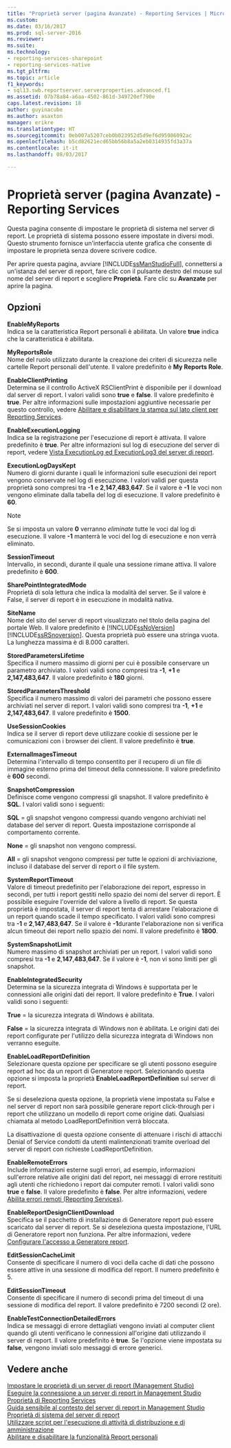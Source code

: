 ```yaml
---
title: "Proprietà server (pagina Avanzate) - Reporting Services | Microsoft Docs"
ms.custom: 
ms.date: 03/16/2017
ms.prod: sql-server-2016
ms.reviewer: 
ms.suite: 
ms.technology:
- reporting-services-sharepoint
- reporting-services-native
ms.tgt_pltfrm: 
ms.topic: article
f1_keywords:
- sql13.swb.reportserver.serverproperties.advanced.f1
ms.assetid: 07b78a84-a6aa-4502-861d-349720ef790e
caps.latest.revision: 18
author: guyinacube
ms.author: asaxton
manager: erikre
ms.translationtype: HT
ms.sourcegitcommit: 0eb007a5207ceb0b023952d5d9ef6d95986092ac
ms.openlocfilehash: b5cd82621ecd65bb56b8a5a2eb0314935fd3a37a
ms.contentlocale: it-it
ms.lasthandoff: 08/03/2017

---
```

# <a name="server-properties-advanced-page---reporting-services"></a>Proprietà server (pagina Avanzate) - Reporting Services
  Questa pagina consente di impostare le proprietà di sistema nel server di report. Le proprietà di sistema possono essere impostate in diversi modi. Questo strumento fornisce un'interfaccia utente grafica che consente di impostare le proprietà senza dovere scrivere codice.  
  
 Per aprire questa pagina, avviare [!INCLUDE[ssManStudioFull](../../includes/ssmanstudiofull-md.md)], connettersi a un'istanza del server di report, fare clic con il pulsante destro del mouse sul nome del server di report e scegliere **Proprietà**. Fare clic su **Avanzate** per aprire la pagina.  
  
## <a name="options"></a>Opzioni  
 **EnableMyReports**  
 Indica se la caratteristica Report personali è abilitata. Un valore **true** indica che la caratteristica è abilitata.  
  
 **MyReportsRole**  
 Nome del ruolo utilizzato durante la creazione dei criteri di sicurezza nelle cartelle Report personali dell'utente. Il valore predefinito è **My Reports Role**.  
  
 **EnableClientPrinting**  
 Determina se il controllo ActiveX RSClientPrint è disponibile per il download dal server di report. I valori validi sono **true** e **false**. Il valore predefinito è **true**. Per altre informazioni sulle impostazioni aggiuntive necessarie per questo controllo, vedere [Abilitare e disabilitare la stampa sul lato client per Reporting Services](../../reporting-services/report-server/enable-and-disable-client-side-printing-for-reporting-services.md).  
  
 **EnableExecutionLogging**  
 Indica se la registrazione per l'esecuzione di report è attivata. Il valore predefinito è **true**. Per altre informazioni sul log di esecuzione del server di report, vedere [Vista ExecutionLog ed ExecutionLog3 del server di report](../../reporting-services/report-server/report-server-executionlog-and-the-executionlog3-view.md).  
  
 **ExecutionLogDaysKept**  
 Numero di giorni durante i quali le informazioni sulle esecuzioni dei report vengono conservate nel log di esecuzione. I valori validi per questa proprietà sono compresi tra **-1** e **2**,**147**,**483**,**647**. Se il valore è **-1** le voci non vengono eliminate dalla tabella del log di esecuzione. Il valore predefinito è **60**.  
 
> [!NOTE] 
> Se si imposta un valore **0** verranno *eliminate* tutte le voci dal log di esecuzione. Il valore **-1** manterrà le voci del log di esecuzione e non verrà eliminato.
  
 **SessionTimeout**  
 Intervallo, in secondi, durante il quale una sessione rimane attiva. Il valore predefinito è **600**.  
  
 **SharePointIntegratedMode**  
 Proprietà di sola lettura che indica la modalità del server. Se il valore è False, il server di report è in esecuzione in modalità nativa.  
  
 **SiteName**  
 Nome del sito del server di report visualizzato nel titolo della pagina del portale Web. Il valore predefinito è [!INCLUDE[ssNoVersion](../../includes/ssnoversion-md.md)] [!INCLUDE[ssRSnoversion](../../includes/ssrsnoversion-md.md)]. Questa proprietà può essere una stringa vuota. La lunghezza massima è di 8.000 caratteri.  
  
 **StoredParametersLifetime**  
 Specifica il numero massimo di giorni per cui è possibile conservare un parametro archiviato. I valori validi sono compresi tra **-1**, **+1** e **2,147,483,647**. Il valore predefinito è **180** giorni.  
  
 **StoredParametersThreshold**  
 Specifica il numero massimo di valori dei parametri che possono essere archiviati nel server di report. I valori validi sono compresi tra **-1**, **+1** e **2,147,483,647**. Il valore predefinito è **1500**.  
  
 **UseSessionCookies**  
 Indica se il server di report deve utilizzare cookie di sessione per le comunicazioni con i browser dei client. Il valore predefinito è **true**.  
  
 **ExternalImagesTimeout**  
 Determina l'intervallo di tempo consentito per il recupero di un file di immagine esterno prima del timeout della connessione. Il valore predefinito è **600** secondi.  
  
 **SnapshotCompression**  
 Definisce come vengono compressi gli snapshot. Il valore predefinito è **SQL**. I valori validi sono i seguenti:  
  
 **SQL** = gli snapshot vengono compressi quando vengono archiviati nel database del server di report. Questa impostazione corrisponde al comportamento corrente.  
  
 **None** = gli snapshot non vengono compressi.  
  
 **All** = gli snapshot vengono compressi per tutte le opzioni di archiviazione, incluso il database del server di report o il file system.  
  
 **SystemReportTimeout**  
 Valore di timeout  predefinito per l'elaborazione dei report, espresso in secondi, per tutti i report gestiti nello spazio dei nomi del server di report. È possibile eseguire l'override del valore a livello di report. Se questa proprietà è impostata, il server di report tenta di arrestare l'elaborazione di un report quando scade il tempo specificato. I valori validi sono compresi tra **-1** e **2**,**147**,**483**,**647**. Se il valore è **-1**durante l'elaborazione non si verifica alcun timeout dei report nello spazio dei nomi. Il valore predefinito è **1800**.  
  
 **SystemSnapshotLimit**  
 Numero massimo di snapshot archiviati per un report. I valori validi sono compresi tra **-1** e **2**,**147**,**483**,**647**. Se il valore è **-1**, non vi sono limiti per gli snapshot.  
  
 **EnableIntegratedSecurity**  
 Determina se la sicurezza integrata di Windows è supportata per le connessioni alle origini dati dei report. Il valore predefinito è **True**. I valori validi sono i seguenti:  
  
 **True** = la sicurezza integrata di Windows è abilitata.  
  
 **False** = la sicurezza integrata di Windows non è abilitata. Le origini dati dei report configurate per l'utilizzo della sicurezza integrata di Windows non verranno eseguite.  
  
 **EnableLoadReportDefinition**  
 Selezionare questa opzione per specificare se gli utenti possono eseguire report ad hoc da un report di Generatore report. Selezionando questa opzione si imposta la proprietà **EnableLoadReportDefinition** sul server di report.  
  
 Se si deseleziona questa opzione, la proprietà viene impostata su False e nel server di report non sarà possibile generare report click-through per i report che utilizzano un modello di report come origine dati. Qualsiasi chiamata al metodo LoadReportDefinition verrà bloccata.  
  
 La disattivazione di questa opzione consente di attenuare i rischi di attacchi Denial of Service condotti da utenti malintenzionati tramite overload del server di report con richieste LoadReportDefinition.  
  
 **EnableRemoteErrors**  
 Include informazioni esterne sugli errori, ad esempio, informazioni sull'errore relative alle origini dati del report, nei messaggi di errore restituiti agli utenti che richiedono i report dai computer remoti. I valori validi sono **true** e **false**. Il valore predefinito è **false**. Per altre informazioni, vedere [Abilita errori remoti &#40;Reporting Services&#41;](../../reporting-services/report-server/enable-remote-errors-reporting-services.md).  
  
 **EnableReportDesignClientDownload**  
 Specifica se il pacchetto di installazione di Generatore report può essere scaricato dal server di report. Se si deseleziona questa impostazione, l'URL di Generatore report non funziona. Per altre informazioni, vedere [Configurare l'accesso a Generatore report](../../reporting-services/report-server/configure-report-builder-access.md).  
  
 **EditSessionCacheLimit**  
 Consente di specificare il numero di voci della cache di dati che possono essere attive in una sessione di modifica del report. Il numero predefinito è 5.  
  
 **EditSessionTimeout**  
 Consente di specificare il numero di secondi prima del timeout di una sessione di modifica del report. Il valore predefinito è 7200 secondi (2 ore).  
  
 **EnableTestConnectionDetailedErrors**  
 Indica se messaggi di errore dettagliati vengono inviati al computer client quando gli utenti verificano le connessioni all'origine dati utilizzando il server di report. Il valore predefinito è **true**. Se l'opzione viene impostata su **false**, vengono inviati solo messaggi di errore generici.  
  
## <a name="see-also"></a>Vedere anche  
 [Impostare le proprietà di un server di report &#40;Management Studio&#41;](../../reporting-services/tools/set-report-server-properties-management-studio.md)   
 [Eseguire la connessione a un server di report in Management Studio](../../reporting-services/tools/connect-to-a-report-server-in-management-studio.md)   
 [Proprietà di Reporting Services](../../reporting-services/report-server-web-service/net-framework/reporting-services-properties.md)   
 [Guida sensibile al contesto del server di report in Management Studio](../../reporting-services/tools/report-server-in-management-studio-f1-help.md)   
 [Proprietà di sistema del server di report](../../reporting-services/report-server-web-service/net-framework/reporting-services-properties-report-server-system-properties.md)   
 [Utilizzare script per l'esecuzione di attività di distribuzione e di amministrazione](../../reporting-services/tools/script-deployment-and-administrative-tasks.md)   
 [Abilitare e disabilitare la funzionalità Report personali](../../reporting-services/report-server/enable-and-disable-my-reports.md)  
  
  


